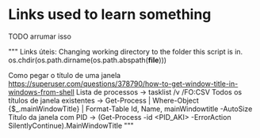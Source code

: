 # Links used to learn something

TODO arrumar isso

""" Links úteis:
Changing working directory to the folder this script is in.
    os.chdir(os.path.dirname(os.path.abspath(__file__)))

Como pegar o título de uma janela
    https://superuser.com/questions/378790/how-to-get-window-title-in-windows-from-shell
    Lista de processos -> tasklist /v /FO:CSV
    Todos os títulos de janela existentes -> Get-Process | Where-Object {$_.mainWindowTitle} | Format-Table Id, Name, mainWindowtitle -AutoSize
    Título da janela com PID -> (Get-Process -id <PID_AKI> -ErrorAction SilentlyContinue).MainWindowTitle
"""
